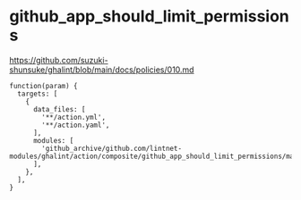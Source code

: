 # github_app_should_limit_permissions

https://github.com/suzuki-shunsuke/ghalint/blob/main/docs/policies/010.md

```jsonnet
function(param) {
  targets: [
    {
      data_files: [
        '**/action.yml',
        '**/action.yaml',
      ],
      modules: [
        'github_archive/github.com/lintnet-modules/ghalint/action/composite/github_app_should_limit_permissions/main.jsonnet@c311ef7a7e3acdfb8a65136b7852e0619be84c1d:v0.3.3',
      ],
    },
  ],
}
```
